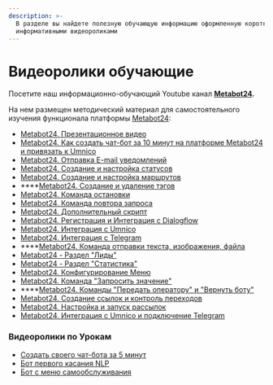 ```yaml
---
description: >-
  В разделе вы найдете полезную обучающую информацию оформленную короткими, но
  информативными видеороликами
---
```


# Видеоролики обучающие

Посетите наш информационно-обучающий Youtube канал  [**Metabot24**](https://www.youtube.com/channel/UCPy8uBNyYylIo8s90rtWWBQ/videos)**.**

На нем размещен методический материал для самостоятельного изучения функционала платформы [Metabot24](https://app.metabot24.com/):

* [Metabot24. Презентационное видео](https://www.youtube.com/watch?v=jxxqiRimwak)
* [Metabot24. Как создать чат-бот за 10 минут на платформе Metabot24 и привязать к Umnico](https://www.youtube.com/watch?v=jEfz-fIWEsA)
* [Metabot24. Отправка E-mail уведомлений](https://www.youtube.com/watch?v=qMiwhIdvYFA)
* [Metabot24. Создание и настройка статусов](https://www.youtube.com/watch?v=akkwOGZsWeI)
* [Metabot24. Создание и настройка маршрутов](https://www.youtube.com/watch?v=XvR5_bsU_2k)
* \*\*\*\*[Metabot24. Создание и удаление тэгов](https://www.youtube.com/watch?v=wEaJLbMJbeM)
* [Metabot24. Команда остановки](https://www.youtube.com/watch?v=sbYDvE_F614)
* [Metabot24. Команда повтора запроса](https://www.youtube.com/watch?v=Ahxn3j-YUnw)
* [Metabot24. Дополнительный скрипт](https://www.youtube.com/watch?v=4RBIp9DaVJs)
* [Metabot24. Регистрация и Интеграция с Dialogflow](https://www.youtube.com/watch?v=fly595yxMIo)
* [Metabot24. Интеграция с Umnico](https://youtu.be/-_OS2OVHYOk)
* [Metabot24. Интеграция с Telegram](https://www.youtube.com/watch?v=aYD18P5kwk4&t=6s)
* \*\*\*\*[Metabot24. Команда отправки текста, изображения, файла](https://www.youtube.com/watch?v=clA5-R8xfuc)
* [Metabot24 - Раздел "Лиды"](https://www.youtube.com/watch?v=xXYHu5sDJHY)
* [Metabot24 - Раздел "Статистика"](https://youtu.be/-yjiZJcndg8)
* [Metabot24. Конфигурирование Меню](https://www.youtube.com/watch?v=mfBEjHXDeas)
* [Metabot24. Команда "Запросить значение"](https://www.youtube.com/watch?v=IorPAz8ej48)
* \*\*\*\*[Metabot24. Команды "Передать оператору" и "Вернуть боту"](https://www.youtube.com/watch?v=K7BQhe9gnYQ)
* [Metabot24. Создание ссылок и контроль переходов](https://www.youtube.com/watch?v=qIYagmdWS3g)
* [Metabot24. Настройка и запуск рассылок](https://www.youtube.com/watch?v=FOoV5fUKE_w)
* [Metabot24. Интеграция с Umnico и подключение Telegram](https://www.youtube.com/watch?v=7B9Rb1w1j1I)

### Видеоролики по Урокам

* [Создать своего чат-бота за 5 минут](https://youtu.be/jZxwloH_nvc)
* [Бот первого касания NLP](https://youtu.be/_NpUJEqsGEI)
* [Бот с меню самообслуживания](https://youtu.be/b_lwL5wIxbQ)



